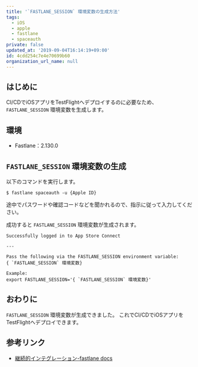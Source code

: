 ```yaml
---
title: '`FASTLANE_SESSION` 環境変数の生成方法'
tags:
  - iOS
  - apple
  - fastlane
  - spaceauth
private: false
updated_at: '2019-09-04T16:14:19+09:00'
id: 4cdd254c7e4e70699b60
organization_url_name: null
---
```

## はじめに

CI/CDでiOSアプリをTestFlightへデプロイするのに必要なため、 `FASTLANE_SESSION` 環境変数を生成します。

## 環境

- Fastlane：2.130.0

## `FASTLANE_SESSION` 環境変数の生成

以下のコマンドを実行します。

```shell-session
$ fastlane spaceauth -u {Apple ID}
```

途中でパスワードや確認コードなどを聞かれるので、指示に従って入力してください。

成功すると `FASTLANE_SESSION` 環境変数が生成されます。

```shell-session
Successfully logged in to App Store Connect

---

Pass the following via the FASTLANE_SESSION environment variable:
{ `FASTLANE_SESSION` 環境変数}

Example:
export FASTLANE_SESSION='{ `FASTLANE_SESSION` 環境変数}'
```

## おわりに

`FASTLANE_SESSION` 環境変数が生成できました。
これでCI/CDでiOSアプリをTestFlightへデプロイできます。

## 参考リンク

- [継続的インテグレーション-fastlane docs](https://docs.fastlane.tools/best-practices/continuous-integration/#use-of-application-specific-passwords-and-spaceauth)
